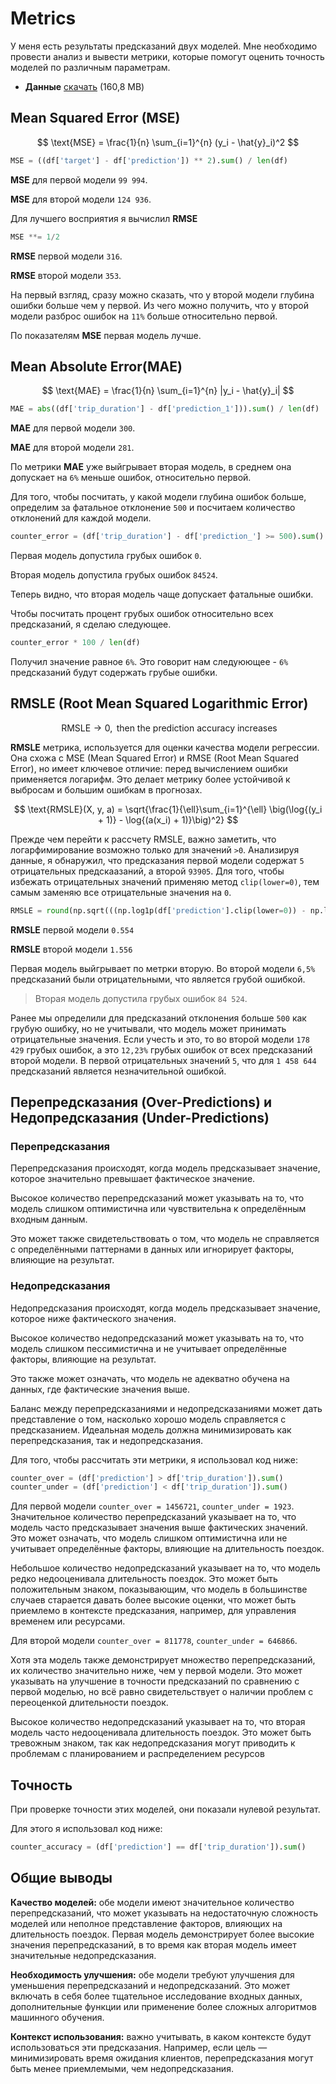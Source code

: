 # Metrics

У меня есть результаты предсказаний двух моделей. Мне необходимо провести анализ и вывести метрики, которые помогут оценить точность моделей по различным параметрам.

- **Данные** [скачать](https://vk.com/doc331385305_679774932?hash=GtkSZwXCBLJgZYWsSjZzihtuNpdARXd5lG95yeOJZic&dl=ZYf9PqWP7mPz8fJ74V1GcdpxxGffgVH6X7ZnfBBITTs&from_module=vkmsg_desktop[8779D3A6-0DBA-4DC7-9C58-67AC2A877A14.txt](https://github.com/user-attachments/files/17506103/8779D3A6-0DBA-4DC7-9C58-67AC2A877A14.txt)) (160,8 MB)

## Mean Squared Error (MSE)

$$
\text{MSE} = \frac{1}{n} \sum_{i=1}^{n} (y_i - \hat{y}_i)^2
$$

```python
MSE = ((df['target'] - df['prediction']) ** 2).sum() / len(df)
```

**MSE** для первой модели `99 994`.

**MSE** для второй модели `124 936`.

Для лучшего восприятия я вычислил **RMSE**
```python
MSE **= 1/2
```
**RMSE** первой модели `316`.

**RMSE** второй модели `353`.

На первый взгляд, сразу можно сказать, что у второй модели глубина ошибки больше чем у первой. Из чего можно получить, что у второй модели разброс ошибок на  `11%` больше относительно первой.

По показателям **MSE** первая модель лучше.

## Mean Absolute Error(MAE)

$$
\text{MAE} = \frac{1}{n} \sum_{i=1}^{n} |y_i - \hat{y}_i|
$$

```python
MAE = abs((df['trip_duration'] - df['prediction_1'])).sum() / len(df)
```

**MAE** для первой модели `300`.

**MAE** для второй модели `281`.

По метрики **MAE** уже выйгрывает вторая модель, в среднем она допускает на `6%` меньше ошибок, относительно первой. 

Для того, чтобы посчитать, у какой модели глубина ошибок больше, определим за фатальное отклонение `500` и посчитаем количество отклонений для каждой модели.

```python
counter_error = (df['trip_duration'] - df['prediction_'] >= 500).sum()  
```
Первая модель допустила грубых ошибок `0`.

Вторая модель допустила грубых ошибок `84524`.

Теперь видно, что вторая модель чаще допускает фатальные ошибки. 

Чтобы посчитать процент грубых ошибок относительно всех предсказаний, я сделаю следующее.

```python
counter_error * 100 / len(df)
```

Получил значение равное `6%`. Это говорит нам следуюющее - `6%` предсказаний будут содержать грубые ошибки.

## RMSLE (Root Mean Squared Logarithmic Error)

$$
\ \text{RMSLE} \to 0, \text{ then the prediction accuracy increases }
$$

**RMSLE**  метрика, используется для оценки качества модели регрессии. Она схожа с MSE (Mean Squared Error) и RMSE (Root Mean Squared Error), но имеет ключевое отличие: перед вычислением ошибки применяется логарифм. Это делает метрику более устойчивой к выбросам и большим ошибкам в прогнозах.


$$
\text{RMSLE}(X, y, a) = \sqrt{\frac{1}{\ell}\sum_{i=1}^{\ell} \big(\log{(y_i + 1)} - \log{(a(x_i) + 1)}\big)^2}
$$

Прежде чем перейти к рассчету RMSLE, важно заметить, что логарфимирование возможно только для значений `>0`. Анализируя данные, я обнаружил, что предсказания первой 
модели содержат `5` отрицательных предскаазаний, а второй `93905`. Для того, чтобы избежать отрицательных значений применяю метод `clip(lower=0)`, тем самым заменяю все отрицательные значения на `0`. 

```python
RMSLE = round(np.sqrt(((np.log1p(df['prediction'].clip(lower=0)) - np.log1p(df['trip_duration'].clip(lower=0))) ** 2).sum() / len(df)), 3)
```

**RMSLE** первой модели `0.554`

**RMSLE** второй модели `1.556`

Первая модель выйгрывает по метрки вторую. Во второй модели `6,5%` предсказаний были отрицательными, что является грубой ошибкой. 

> Вторая модель допустила грубых ошибок `84 524`.

Ранее мы определили для предсказаний отклонения больше `500` как грубую ошибку, но не учитывали, что модель может принимать отрицательные значения. Если учесть и это, то во второй модели `178 429` грубых ошибок, а это `12,23%` грубых ошибок от всех предсказаний второй модели. В первой отрицательных значений `5`, что для `1 458 644` предсказаний является незначительной ошибкой.


## Перепредсказания (Over-Predictions) и  Недопредсказания (Under-Predictions)

### Перепредсказания

Перепредсказания происходят, когда модель предсказывает значение, которое значительно превышает фактическое значение.

Высокое количество перепредсказаний может указывать на то, что модель слишком оптимистична или чувствительна к определённым входным данным.

Это может также свидетельствовать о том, что модель не справляется с определёнными паттернами в данных или игнорирует факторы, влияющие на результат.

### Недопредсказания

Недопредсказания происходят, когда модель предсказывает значение, которое ниже фактического значения.

Высокое количество недопредсказаний может указывать на то, что модель слишком пессимистична и не учитывает определённые факторы, влияющие на результат.

Это также может означать, что модель не адекватно обучена на данных, где фактические значения выше.


Баланс между перепредсказаниями и недопредсказаниями может дать представление о том, насколько хорошо модель справляется с предсказанием. Идеальная модель должна минимизировать как перепредсказания, так и недопредсказания.

Для того, чтобы рассчитать эти метрики, я использовал код ниже:

```python
counter_over = (df['prediction'] > df['trip_duration']).sum()
counter_under = (df['prediction'] < df['trip_duration']).sum()
```

Для первой модели `counter_over = 1456721`, `counter_under = 1923`. 
Значительное количество перепредсказаний указывает на то, что модель часто предсказывает значения выше фактических значений. Это может означать, что модель слишком оптимистична или не учитывает определённые факторы, влияющие на длительность поездок.

Небольшое количество недопредсказаний указывает на то, что модель редко недооценивала длительность поездок. Это может быть положительным знаком, показывающим, что модель в большинстве случаев старается давать более высокие оценки, что может быть приемлемо в контексте предсказания, например, для управления временем или ресурсами.


Для второй модели `counter_over = 811778`, `counter_under = 646866`. 

Хотя эта модель также демонстрирует множество перепредсказаний, их количество значительно ниже, чем у первой модели. Это может указывать на улучшение в точности предсказаний по сравнению с первой моделью, но всё равно свидетельствует о наличии проблем с переоценкой длительности поездок.

Высокое количество недопредсказаний указывает на то, что вторая модель часто недооценивала длительность поездок. Это может быть тревожным знаком, так как недопредсказания могут приводить к проблемам с планированием и распределением ресурсов

## Точность

При проверке точности этих моделей, они показали нулевой результат.

Для этого я использовал код ниже:

```python
counter_accuracy = (df['prediction'] == df['trip_duration']).sum()
```

## Общие выводы

**Качество моделей:** обе модели имеют значительное количество перепредсказаний, что может указывать на недостаточную сложность моделей или неполное представление факторов, влияющих на длительность поездок. Первая модель демонстрирует более высокие значения перепредсказаний, в то время как вторая модель имеет значительные недопредсказания.

**Необходимость улучшения:** обе модели требуют улучшения для уменьшения перепредсказаний и недопредсказаний. Это может включать в себя более тщательное исследование входных данных, дополнительные функции или применение более сложных алгоритмов машинного обучения.

**Контекст использования:** важно учитывать, в каком контексте будут использоваться эти предсказания. Например, если цель — минимизировать время ожидания клиентов, перепредсказания могут быть менее приемлемыми, чем недопредсказания.






